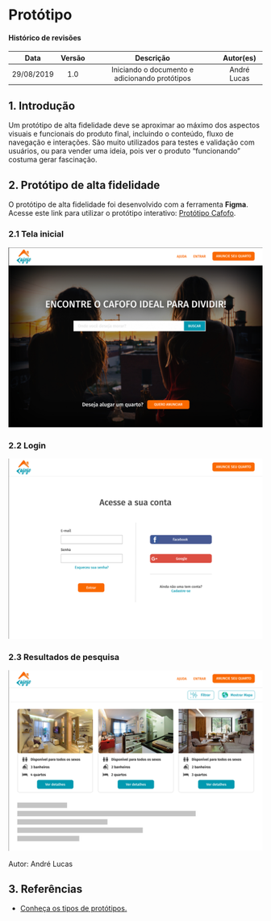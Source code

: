 # Protótipo

#### Histórico de revisões
|   Data   |  Versão  |        Descrição       |          Autor(es)          |
|:--------:|:--------:|:----------------------:|:---------------------------:|
|29/08/2019|1.0| Iniciando o documento e adicionando protótipos |André Lucas|

## 1. Introdução

Um protótipo de alta fidelidade deve se aproximar ao máximo dos aspectos visuais e funcionais do produto final, incluindo o conteúdo, fluxo de navegação e interações. São muito utilizados para testes e validação com usuários, ou para vender uma ideia, pois ver o produto “funcionando” costuma gerar fascinação.

## 2. Protótipo de alta fidelidade

O protótipo de alta fidelidade foi desenvolvido com a ferramenta **Figma**. Acesse este link para utilizar o protótipo interativo: [Protótipo Cafofo](https://www.figma.com/proto/p599fBEGMX0tGUa1Exveev/Cafofo?node-id=22%3A35&scaling=scale-down).

### 2.1 Tela inicial

![Tela Inicial 1.0](img/prototipo_teleinicial.png)

### 2.2 Login

![Login 1.0](img/prototipo_login.png)

### 2.3 Resultados de pesquisa

![Resultados 1.0](img/prototipo_pesquisa.png)

Autor: André Lucas

## 3. Referências

- [Conheça os tipos de protótipos.](https://dextra.com.br/pt/baixa-media-ou-alta-fidelidade-conheca-as-diferencas-entre-os-tipos-de-prototipos/)
